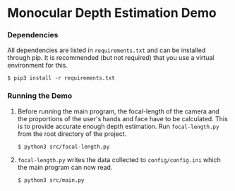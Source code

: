 # Monocular Depth Estimation Demo


### Dependencies
All dependencies are listed in `requirements.txt` and can be installed through pip. It is recommended (but not required) that you use a virtual environment for this.
```    
$ pip3 install -r requirements.txt
```


### Running the Demo

1. Before running the main program, the focal-length of the camera and the proportions of the user's hands and face have to be calculated. This is to provide accurate enough depth estimation.
Run `focal-length.py` from the root directory of the project.
    ```
    $ python3 src/focal-length.py
    ```

2. `focal-length.py` writes the data collected to `config/config.ini` which the main program can now read.
    ```
    $ python3 src/main.py
    ```